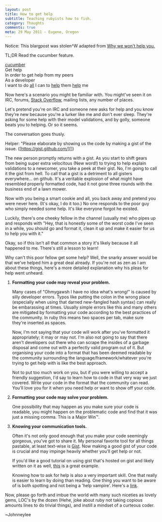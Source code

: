```yaml
---
layout: post
title: How to get help
subtitle: Teaching rubyists how to fish.
category: Thoughts
comments: true
meta: 29 May 2011 - Eugene, Oregon
---
```


Notice:
<span class="meta">This blargpost was <span class="strike">stolen</span>^W adapted from</span> <a href="http://diveintomark.org/archives/2003/05/05/why_we_wont_help_you">Why we won't help you.</a>

TL;DR Read the cucumber feature.

<div class="require"><a href="http://cukes.info" title="cukes.info">cucumber</a></div>
<div class="feature">Get help<br />
<tab /><span>In order</span> to get help from my peers<br />
<tab /><span>As a</span> developer<br />
<tab /><span>I want</span> to do <a href="https://gist.github.com/" title="Gist">all</a> I can to <a href="https://gist.github.com/996779" title="How to ask questions">help</a> them <a href="http://www.catb.org/~esr/faqs/smart-questions.html" title="Smart questions">help</a> me</div>

Now here's a scenario you might be familiar with.
You might've seen it on IRC, forums, [Stack Overflow][], mailing lists, any number of places.

Let's pretend you're on IRC and someone new asks for help and you know they're new because you're a lurker like me and don't ever sleep.
They're asking for some help with their model validations, and by golly, someone beats you to helping. Or so it seems.

The conversation goes thusly.

Helper: "Please elaborate by showing us the code by making a gist of the issue. ([https://gist.github.com/][])

The new person promptly returns with a gist.
As you start to shift gears from being super extra velocitous (New word!) to trying to help explain validations to a newcomer, you take a peek at their gist.
No, I'm going to call it the gist from hell. To call that a gist is a detriment to all gisters everywhere... on github.
It's a veritable explosion of what might have resembled properly formatted code, had it not gone three rounds with the business end of a lawn mower.

Now with you being a smart cookie and all, you back away and pretend you were never here. (It's okay, I do it too.) No one responds to the poor guy who simply needed some help.
It's like everyone forgot he existed.

Luckily, there's one cheeky fellow in the channel (usually me) who pipes up and responds with "Hey, that is honestly some of the worst code I've seen in a while, you should go and format it, clean it up and make it easier for us to help you with it."

Okay, so if this isn't all that common a story it's likely because it all happened to me. There's still a lesson to learn!

Why can't this poor fellow get some help? Well, the snarky answer would be that we've helped him a great deal already.
If you're not as zen as I am about these things, here's a more detailed explanation why his pleas for help went unheard.

<ol class="inner">
  <li><strong>Formatting your code may reveal your problem.</strong><p>Many cases of "Ohmygawsh I have no idea what's wrong!" is caused by silly developer errors.
  Typos like putting the colon in the wrong place (especially when using that darned new-fangled hash syntax) can really be embarassing at times.
  Usually simple errors like this and many others are mitigated by formatting your code according to the best practices of the community.
  In ruby this means two spaces per tab, make sure they're inserted as spaces.</p>

  <p>Now, I'm not saying that your code will work after you've formatted it appropriately; it may or may not.
  I'm also not going to say that there aren't developers out there who can scrape the insides of a garbage disposal and come out with a perfectly valid program out of it.
  But organising your code into a format that has been deemed readable by the community surrounding the language/framework/whatever you're trying to get help with is like the best approach.</p>

  <p>Not to put too much work on you, but if you were willing to accept a friendly suggestion, I'd say to learn how to code in that very way we just covered.
  Write your code in the format that the community can read. You'll love you for it when you need help or want to show off your code.</p></li>

<li><strong>Formatting your code may solve your problem.</strong><p>One possibility that may happen as you make sure your code is readable, you might happen on the problematic code and find that it was just a missing comma. This is a Major Win&#8482;.</p></li>

<li><strong>Knowing your communication tools.</strong><p>Often it's not only good enough that you make your code seemingly gorgeous, you've got to share it.
  My personal favorite tool for all things pastable, at least text-wise is <a href="https://gist.github.com/" title="Gist@Github">Gist</a>.
  Now making a good gist of your code is crucial and may impinge heavily whether you'll get help or not.</p>

  <p>If you'd like a good tutorial on using gist that's hosted on gist and likely written on it as well, <a href="https://github.com/radar/guides/blob/master/using-gist.md" title="Using Gist">this</a> is a great example.</p>

  <p>Knowing how to ask for help is also a very important skill. One that really is easier to learn by doing than reading. One thing you want to be aware of is both spotting and not being a 'help vampire'. Here's a <a href="http://slash7.com/2006/12/22/vampires/" title="Help Vampires: A spotter's guide">link</a>.</p></li>
</ol>

Now, please go forth and imbue the world with many such niceties as lovely gems, LOC's by the dozen (Hehe, joke about ruby not taking copious amounts lines to do trivial things), and instill a mindset of a curteous coder.

~Johnneylee

[https://gist.github.com/]: https://gist.github.com/ "Gist@Github"
[Stack Overflow]: http://stackoverflow.com/

